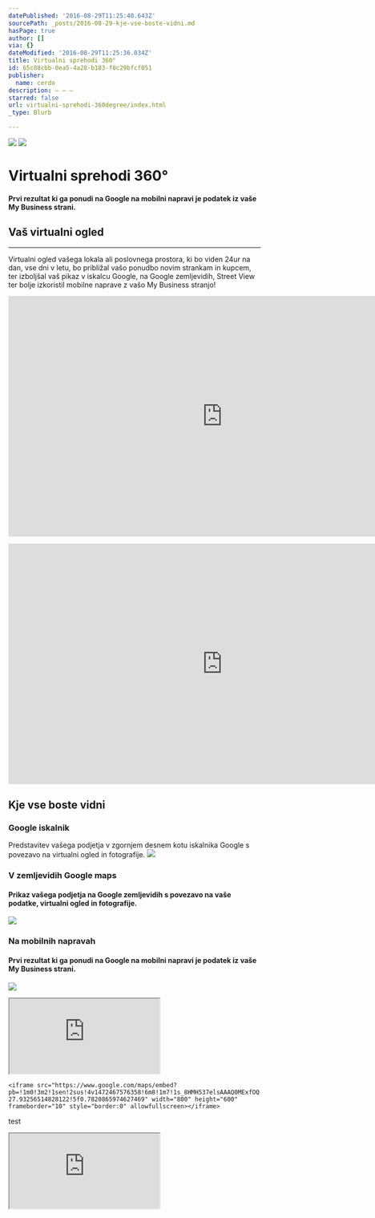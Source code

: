 ```yaml
---
datePublished: '2016-08-29T11:25:40.643Z'
sourcePath: _posts/2016-08-29-kje-vse-boste-vidni.md
hasPage: true
author: []
via: {}
dateModified: '2016-08-29T11:25:36.034Z'
title: Virtualni sprehodi 360°
id: 65c88cbb-0ea5-4a28-b183-f8c29bfcf051
publisher:
  name: cerdo
description: – – –
starred: false
url: virtualni-sprehodi-360degree/index.html
_type: Blurb

---
```

![](https://the-grid-user-content.s3-us-west-2.amazonaws.com/a5d8fed7-e767-40ed-ae39-bb938b4fc4a4.png)
![](https://the-grid-user-content.s3-us-west-2.amazonaws.com/80601619-750b-4dde-af0f-65fca0cf1b1c.jpg)

# Virtualni sprehodi 360°

#### Prvi rezultat ki ga ponudi na Google na mobilni napravi je podatek iz vaše My Business strani.

## Vaš virtualni ogled

-- -- --

Virtualni ogled vašega lokala ali poslovnega prostora, ki bo viden 24ur na dan, vse dni v letu, bo približal vašo ponudbo novim strankam in kupcem, ter izboljšal vaš pikaz v iskalcu Google, na Google zemljevidih, Street View ter bolje izkoristil mobilne naprave z vašo My Business stranjo!

<iframe src="https://cdn.embedly.com/widgets/media.html?src=https%3A%2F%2Fwww.youtube.com%2Fembed%2FkMWxBpM-MSA%3Ffeature%3Doembed&amp;url=http%3A%2F%2Fwww.youtube.com%2Fwatch%3Fv%3DkMWxBpM-MSA&amp;image=https%3A%2F%2Fi.ytimg.com%2Fvi%2FkMWxBpM-MSA%2Fhqdefault.jpg&amp;key=b7d04c9b404c499eba89ee7072e1c4f7&amp;type=text%2Fhtml&amp;schema=youtube" width="854" height="480" scrolling="no" frameborder="0" allowfullscreen="" style=""></iframe>

> 

<iframe src="https://cdn.embedly.com/widgets/media.html?src=https%3A%2F%2Fwww.youtube.com%2Fembed%2F9CLYaukFmMw%3Ffeature%3Doembed&amp;url=http%3A%2F%2Fwww.youtube.com%2Fwatch%3Fv%3D9CLYaukFmMw&amp;image=https%3A%2F%2Fi.ytimg.com%2Fvi%2F9CLYaukFmMw%2Fhqdefault.jpg&amp;key=b7d04c9b404c499eba89ee7072e1c4f7&amp;type=text%2Fhtml&amp;schema=youtube" width="854" height="480" scrolling="no" frameborder="0" allowfullscreen="" style=""></iframe>

## Kje vse boste vidni

### **Google iskalnik**

Predstavitev vašega podjetja v zgornjem desnem kotu iskalnika Google s povezavo na virtualni ogled in fotografije.
![](https://the-grid-user-content.s3-us-west-2.amazonaws.com/42dc2696-e2cc-4240-98d8-bcb9f56d8e93.jpg)

### **V zemljevidih Google maps**

#### Prikaz vašega podjetja na Google zemljevidih s povezavo na vaše podatke, virtualni ogled in fotografije.
![](https://the-grid-user-content.s3-us-west-2.amazonaws.com/19718f96-eed8-411d-a21f-48e0aa769bad.jpg)

### **Na mobilnih napravah**

#### Prvi rezultat ki ga ponudi na Google na mobilni napravi je podatek iz vaše My Business strani.
![](https://the-grid-user-content.s3-us-west-2.amazonaws.com/a2808a98-3d9e-4695-812f-b746ee80b6f7.jpg)

<iframe src="https://the-grid.github.io/ed-userhtml/?g=eJwlkMtuwyAQRX_FsC-GAQaI4lReVMomqvIFlR3jhwSxZZy6_fuSZjGLOTp3pLnHqV-b6Iu03io6btuSDmW57zsb5nkInt3mWMZmSaWPre_el7YiInIiIxCR_J1AeiSivoUyoNBog1JbgtFmy2Tjy54vZy2ND6mu6yu_fPz0n1cCz3inNDNcKm2NA26VUgQ6IZnVSjujLUcEDkT24JAZtA5cdgE1SqL6NzDMSdCohbJgBQDRPWfG5lOY8wohj6PFPnXbWFHLOS1GPw3jVlF8Lv-Pt_Pa-bWiIoO0_QZf0Rc6ZNCEMO_9I4R0W72_n47lq63TH_4KVu8" style=""></iframe>

    <iframe src="https://www.google.com/maps/embed?pb=!1m0!3m2!1sen!2sus!4v1472467576358!6m8!1m7!1s_8HMH537elsAAAQ0MExfOQ!2m2!1d45.70345879208444!2d13.85459758066202!3f296.76892945826563!4f-27.93256514828122!5f0.7820865974627469" width="800" height="600" frameborder="10" style="border:0" allowfullscreen></iframe>

test

<iframe src="https://the-grid.github.io/ed-userhtml/?g=eJwlkM1ugzAQhF8F-15j1uu_KKTiUCmXqMoTVBBsQLIDwqS0b1-nOcxhRt-sNHuc_NpGV6T1VtNx25Z0KMt939kwz0Nw7DbHMrZLKl3sXP--dDWpIiciAqmSuxNIj0Twu0INqLTUSkhDVDSZ0pn4MufLWQrtQmqa5sovHz_-80rgWe9RMs0FSqMtcIOIBPpKMCNRWi0NVwo4EOHBKqaVsWAzC0oqQdC_gWZWgFSyQgOmAiDSc6ZNPqVyHxVkWVrsU7-NNUXOaTG6aRi3moqn-R_ezWvv1ppmn7bf4Gr6Sg45aEOYd_8IId1W5-6nY_l61ukPrGpWtw" style=""></iframe>